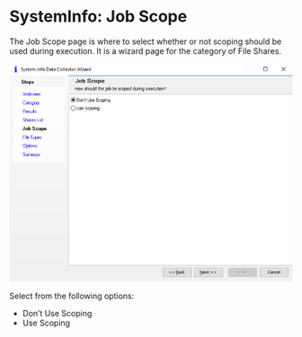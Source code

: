 # SystemInfo: Job Scope

The Job Scope page is where to select whether or not scoping should be used during execution. It is a wizard page for the category of File Shares.

![System Info Data Collector Wizard Job Scope page](/static/img/product_docs/accessanalyzer/accessanalyzer/enterpriseauditor/admin/datacollector/systeminfo/jobscope.png)

Select from the following options:

- Don’t Use Scoping
- Use Scoping
